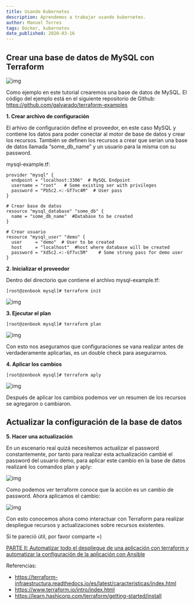 ```yaml
---
title: Usando Kubernetes
description: Aprendemos a trabajar usando kubernetes.
author: Manuel Torres
tags: Docker, kubernetes 
date_published: 2020-03-16
---
```


## Crear una base de datos de MySQL con Terraform



![img](/home/mario/Documentos/repositorios/docker-es/formacion-terraform/imagenes/mysql_PNG9.png)



Como ejemplo en este tutorial crearemos una base de datos de MySQL. El código del ejemplo está en el siguiente repositorio de Github: https://github.com/galvarado/terraform-examples

**1. Crear archivo de configuración**

El arhivo de configuración define el proveedor, en este caso MySQL y contiene los datos para poder conectar al motor de base de datos y crear los recursos. También se definen los recursos a crear que serían una base de datos llamada “some_db_name” y un usuario para la misma con su password.

mysql-example.tf:

```
provider "mysql" {
  endpoint = "localhost:3306"  # MySQL Endpoint
  username = "root"   # Some existing ser with privileges
  password = "Pb5c2.<:-Gf7vc4M"  # User pass
}

# Crear base de datos
resource "mysql_database" "some_db" {
  name = "some_db_name"  #Database to be created
}

# Crear usuario
resource "mysql_user" "demo" {
  user     = "demo"  # User to be created
  host     = "localhost"  #host where database will be created
  password = "Xd5c2.<:-Gf7vc5M"    # Some strong pass for demo user
}
```

**2. Inicializar el proveedor**

Dentro del directorio que contiene el archivo mysql-example.tf:

```
[root@zenbook mysql]# terraform init
```

![img](/home/mario/Documentos/repositorios/docker-es/formacion-terraform/imagenes/terraform_init.png)

**3. Ejecutar el plan**

```
[root@zenbook mysql]# terraform plan
```

![img](/home/mario/Documentos/repositorios/docker-es/formacion-terraform/imagenes/terraform_plan.png)

Con esto nos aseguramos que configuraciones se vana realizar antes de verdaderamente aplicarlas, es un double check para asegurarnos.

**4. Aplicar los cambios**

```
[root@zenbook mysql]# terraform aply
```

![img](/home/mario/Documentos/repositorios/docker-es/formacion-terraform/imagenes/terraform_aply.png)

Después de aplicar los cambios podemos ver un resumen de los recursos se agregaron o cambiaron.



##  Actualizar la configuración de la base de datos

**5. Hacer una actualización**

En un escenario real quizá necesitemos actualizar el password constantemente, por tanto para realizar esta actualización cambié el password del usuario demo, para aplicar este cambio en la base de datos realizaré los comandos plan y aply:

![img](/home/mario/Documentos/repositorios/docker-es/formacion-terraform/imagenes/terraform_plan2.png)

Como podemos ver terraform conoce que la acción es un cambio de password. Ahora aplicamos el cambio:

![img](/home/mario/Documentos/repositorios/docker-es/formacion-terraform/imagenes/terraform_aply2.png)

Con esto conocemos ahora como interactuar con Terraform para realizar despliegue recursos y actualizaciones sobre recursos existentes.

Si te pareció útil, por favor comparte =)

[PARTE II: Automatizar todo el despliegue de una aplicación con terraform y automatizar la configuración de la aplicación con Ansible](https://galvarado.com.mx/post/terraform-ansible-automatizar-el-despliegue-de-wordpress-en-digitalocean/)

Referencias:

- https://terraform-infraestructura.readthedocs.io/es/latest/caracteristicas/index.html
- https://www.terraform.io/intro/index.html
- https://learn.hashicorp.com/terraform/getting-started/install